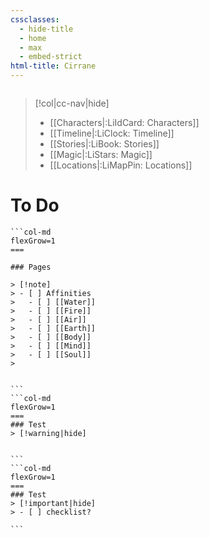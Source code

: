 ```yaml
---
cssclasses:
  - hide-title
  - home
  - max
  - embed-strict
html-title: Cirrane
---
```

```search-bar

```

>[!col|cc-nav|hide] 
>- [[Characters|:LiIdCard: Characters]]
>- [[Timeline|:LiClock: Timeline]]
>- [[Stories|:LiBook: Stories]]
>- [[Magic|:LiStars: Magic]]
>- [[Locations|:LiMapPin: Locations]]

# To Do

````col
```col-md
flexGrow=1
===

### Pages

> [!note]
> - [ ] Affinities
> 	- [ ] [[Water]]
> 	- [ ] [[Fire]]
> 	- [ ] [[Air]]
> 	- [ ] [[Earth]]
> 	- [ ] [[Body]]
> 	- [ ] [[Mind]]
> 	- [ ] [[Soul]]
> 

   
```
```col-md
flexGrow=1
===
### Test
> [!warning|hide]


```
```col-md
flexGrow=1
===
### Test
> [!important|hide]
> - [ ] checklist?

```
````


